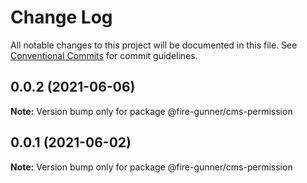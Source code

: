 # Change Log

All notable changes to this project will be documented in this file.
See [Conventional Commits](https://conventionalcommits.org) for commit guidelines.

## 0.0.2 (2021-06-06)

**Note:** Version bump only for package @fire-gunner/cms-permission





## 0.0.1 (2021-06-02)

**Note:** Version bump only for package @fire-gunner/cms-permission
